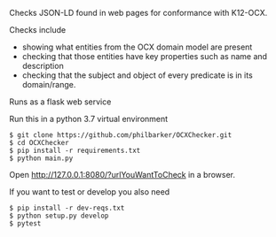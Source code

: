 Checks JSON-LD found in web pages for conformance with K12-OCX.

Checks include
- showing what entities from the OCX domain model are present
- checking that those entities have key properties such as name and description
- checking that the subject and object of every predicate is in its domain/range.

Runs as a flask web service

Run this in a python 3.7 virtual environment
```
$ git clone https://github.com/philbarker/OCXChecker.git
$ cd OCXChecker
$ pip install -r requirements.txt
$ python main.py
```
Open http://127.0.0.1:8080/?urlYouWantToCheck in a browser.

If you want to test or develop you also need
```
$ pip install -r dev-reqs.txt
$ python setup.py develop
$ pytest
```

